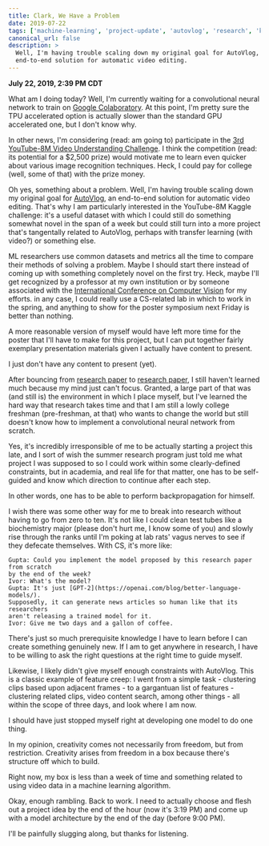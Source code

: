 ```yaml
---
title: Clark, We Have a Problem
date: 2019-07-22
tags: ['machine-learning', 'project-update', 'autovlog', 'research', 'kaggle']
canonical_url: false
description: >
  Well, I'm having trouble scaling down my original goal for AutoVlog, an
  end-to-end solution for automatic video editing.
---
```


**July 22, 2019, 2:39 PM CDT**

What am I doing today? Well, I'm currently waiting for a convolutional neural
network to train on [Google Colaboratory](https://colab.research.google.com).
At this point, I'm pretty sure the TPU accelerated option is actually slower
than the standard GPU accelerated one, but I don't know why.

In other news, I'm considering (read: am going to) participate in the
[3rd YouTube-8M Video Understanding Challenge](https://www.kaggle.com/c/youtube8m-2019/overview/getting-started).
I think the competition (read: its potential for a $2,500 prize) would motivate
me to learn even quicker about various image recognition techniques. Heck,
I could pay for college (well, some of that) with the prize money.

Oh yes, something about a problem. Well, I'm having trouble scaling down my
original goal for [AutoVlog](https://williecubed.github.io/autovlog-app), an
end-to-end solution for automatic video editing. That's why I am particularly
interested in the YouTube-8M Kaggle challenge: it's a useful dataset with which
I could still do something somewhat novel in the span of a week but could
still turn into a more project that's tangentally related to AutoVlog, perhaps
with transfer learning (with video?) or something else.

ML researchers use common datasets and metrics all the time to compare their
methods of solving a problem. Maybe I should start there instead of coming up
with something completely novel on the first try. Heck, maybe I'll get
recognized by a professor at my own institution or by someone associated with the
[International Conference on Computer Vision](http://iccv2019.thecvf.com/) for
my efforts. in any case, I could really use a CS-related lab in which to work in
the spring, and anything to show for the poster symposium next Friday is better
than nothing.

A more reasonable version of myself would have left more time for the poster
that I'll have to make for this project, but I can put together fairly
exemplary presentation materials given I actually have content to present.

I just don't have any content to present (yet).

After bouncing from [research paper](http://openaccess.thecvf.com/content_CVPR_2019/papers/Fan_Heterogeneous_Memory_Enhanced_Multimodal_Attention_Model_for_Video_Question_Answering_CVPR_2019_paper.pdf)
to [research paper](http://openaccess.thecvf.com/content_CVPR_2019/papers/Wang_Learning_Unsupervised_Video_Object_Segmentation_Through_Visual_Attention_CVPR_2019_paper.pdf),
I still haven't learned much because my mind just can't focus. Granted, a
large part of that was (and still is) the environment in which I place myself,
but I've learned the hard way that research takes time and that I am still a
lowly college freshman (pre-freshman, at that) who wants to change the world
but still doesn't know how to implement a convolutional neural network
from scratch.

Yes, it's incredibly irresponsible of me to be actually starting a project this
late, and I sort of wish the summer research program just told me what project
I was supposed to so I could work within some clearly-defined constraints, but
in academia, and real life for that matter, one has to be self-guided and know
which direction to continue after each step.

In other words, one has to be able to perform backpropagation for himself.

I wish there was some other way for me to break into research without having to
go from zero to ten. It's not like I could clean test tubes like a biochemistry
major (please don't hurt me, I know some of you) and slowly rise through the
ranks until I'm poking at lab rats' vagus nerves to see if they defecate
themselves. With CS, it's more like:

```
Gupta: Could you implement the model proposed by this research paper from scratch
by the end of the week? 
Ivor: What's the model?
Gupta: It's just [GPT-2](https://openai.com/blog/better-language-models/).
Supposedly, it can generate news articles so human like that its researchers
aren't releasing a trained model for it.
Ivor: Give me two days and a gallon of coffee.
```

There's just so much prerequisite knowledge I have to learn before I can create
something genuinely new. If I am to get anywhere in research, I have to be
willing to ask the right questions at the right time to guide myself.

Likewise, I likely didn't give myself enough constraints with AutoVlog. This is
a classic example of feature creep: I went from a simple task - clustering clips
based upon adjacent frames - to a gargantuan list of features - clustering
related clips, video content search, among other things - all within the scope
of three days, and look where I am now.

I should have just stopped myself right at developing one model to do one thing.

In my opinion, creativity comes not necessarily from freedom, but from
restriction. Creativity arises from freedom in a box because there's structure
off which to build.

Right now, my box is less than a week of time and something related to using
video data in a machine learning algorithm.

Okay, enough rambling. Back to work. I need to actually choose and flesh out a
project idea by the end of the hour (now it's 3:19 PM) and come up with a model
architecture by the end of the day (before 9:00 PM).

I'll be painfully slugging along, but thanks for listening.